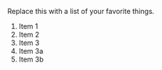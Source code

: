 Replace this with a list of your favorite things.
1. Item 1
2. Item 2
3. Item 3
  1. Item 3a
   2. Item 3b
